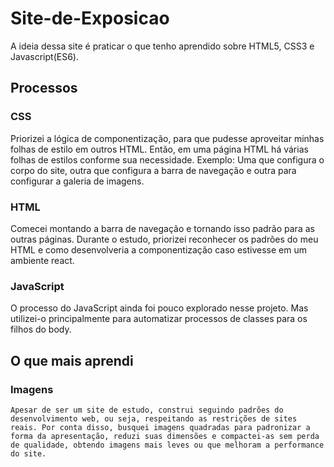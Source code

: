 # Site-de-Exposicao

A ideia dessa site é praticar o que tenho aprendido sobre HTML5, CSS3 e Javascript(ES6).

## Processos
 ### CSS
  Priorizei a lógica de componentização, para que pudesse aproveitar minhas folhas de estilo em outros HTML. Então, em uma página HTML há várias folhas de estilos        conforme sua necessidade. Exemplo: Uma que configura o corpo do site, outra que configura a barra de navegação e outra para configurar a galeria de imagens.
 
 ### HTML
  Comecei montando a barra de navegação e tornando isso padrão para as outras páginas. Durante o estudo, priorizei reconhecer os padrões do meu HTML e como desenvolveria   a componentização caso estivesse em um ambiente react.
 
 ### JavaScript
  O processo do JavaScript ainda foi pouco explorado nesse projeto. Mas utilizei-o principalmente para automatizar processos de classes para os filhos do body.
 
 
 ## O que mais aprendi
  ### Imagens
    Apesar de ser um site de estudo, construi seguindo padrões do desenvolvimento web, ou seja, respeitando as restrições de sites reais. Por conta disso, busquei imagens quadradas para padronizar a forma da apresentação, reduzi suas dimensões e compactei-as sem perda de qualidade, obtendo imagens mais leves ou que melhoram a performance do site.
